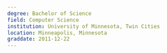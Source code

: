 ```yaml
---
degree: Bachelor of Science
field: Computer Science
institution: University of Minnesota, Twin Cities
location: Minneapolis, Minnesota
graddate: 2011-12-22
---
```

